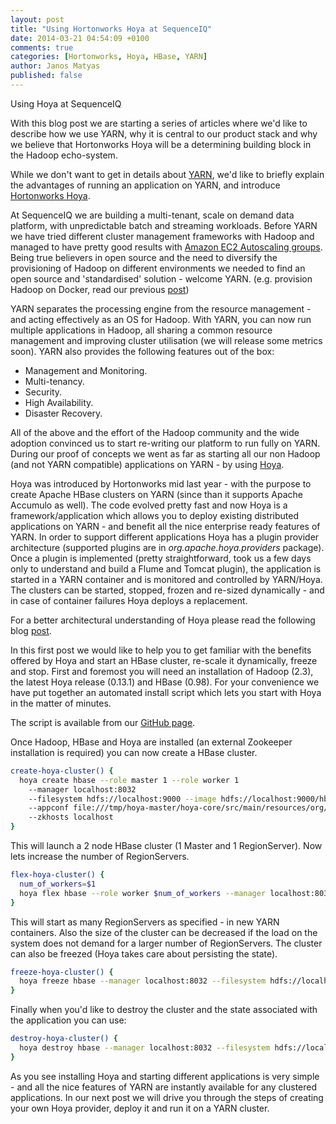 ```yaml
---
layout: post
title: "Using Hortonworks Hoya at SequenceIQ"
date: 2014-03-21 04:54:09 +0100
comments: true
categories: [Hortonworks, Hoya, HBase, YARN]
author: Janos Matyas
published: false
---
```

Using Hoya at SequenceIQ

With this blog post we are starting a series of articles where we'd like to describe how we use YARN,
why it is central to our product stack and why we believe that Hortonworks Hoya will be a determining building block in the Hadoop echo-system.

While we don't want to get in details about [YARN](http://hortonworks.com/hadoop/yarn/), we'd like to briefly explain the advantages of running an
application on YARN, and introduce [Hortonworks Hoya](https://github.com/hortonworks/hoya).

At SequenceIQ we are building a multi-tenant, scale on demand data platform, with unpredictable batch and streaming workloads.
Before YARN we have tried different cluster management frameworks with Hadoop and managed to have pretty good results with [Amazon EC2 Autoscaling groups](http://aws.amazon.com/autoscaling/).
Being true believers in open source and the need to diversify the provisioning of Hadoop on different environments we needed to find an open source and 'standardised' solution - welcome YARN.
(e.g. provision Hadoop on Docker, read our previous [post](http://blog.sequenceiq.com/blog/2014/03/19/hadoop-2-dot-3-with-docker/))

YARN separates the processing engine from the resource management - and acting effectively as an OS for Hadoop.
With YARN, you can now run multiple applications in Hadoop, all sharing a common resource management and improving cluster utilisation (we will release some metrics soon).
YARN also provides the following features out of the box:

  * Management and Monitoring.
  * Multi-tenancy.
  * Security.
  * High Availability.
  * Disaster Recovery.

All of the above and the effort of the Hadoop community and the wide adoption convinced us to start re-writing our platform to run fully on YARN.
During our proof of concepts we went as far as starting all our non Hadoop (and not YARN compatible) applications on YARN - by using [Hoya](https://github.com/hortonworks/hoya).

Hoya was introduced by Hortonworks mid last year - with the purpose to create Apache HBase clusters on YARN (since than it supports Apache Accumulo as well).
The code evolved pretty fast and now Hoya is a framework/application which allows you to deploy existing distributed applications on YARN - and benefit all the nice enterprise ready features of YARN.
In order to support different applications Hoya has a plugin provider architecture (supported plugins are in *org.apache.hoya.providers* package).
Once a plugin is implemented (pretty straightforward, took us a few days only to understand and build a Flume and Tomcat plugin), the application is started in a YARN container and is monitored and controlled by YARN/Hoya.
The clusters can be started, stopped, frozen and re-sized dynamically - and in case of container failures Hoya deploys a replacement.

For a better architectural understanding of Hoya please read the following blog [post](http://hortonworks.com/blog/hoya-hbase-on-yarn-application-architecture/).

In this first post we would like to help you to get familiar with the benefits offered by Hoya and start an HBase cluster, re-scale it dynamically, freeze and stop.
First and foremost you will need an installation of Hadoop (2.3), the latest Hoya release (0.13.1) and HBase (0.98).
For your convenience we have put together an automated install script which lets you start with Hoya in the matter of minutes.

The script is available from our [GitHub page](https://github.com/sequenceiq/hoya-docker/blob/master/hoya-centos-install.sh).

Once Hadoop, HBase and Hoya are installed (an external Zookeeper installation is required) you can now create a HBase cluster.
``` bash
create-hoya-cluster() {
  hoya create hbase --role master 1 --role worker 1
    --manager localhost:8032
    --filesystem hdfs://localhost:9000 --image hdfs://localhost:9000/hbase.tar.gz
    --appconf file:///tmp/hoya-master/hoya-core/src/main/resources/org/apache/hoya/providers/hbase/conf
    --zkhosts localhost
}
```
This will launch a 2 node HBase cluster (1 Master and 1 RegionServer). Now lets increase the number of RegionServers.

``` bash
flex-hoya-cluster() {
  num_of_workers=$1
  hoya flex hbase --role worker $num_of_workers --manager localhost:8032 --filesystem hdfs://localhost:9000
}
```

This will start as many RegionServers as specified - in new YARN containers. Also the size of the cluster can be decreased if the load on the system does not demand for a larger number of RegionServers.
The cluster can also be freezed (Hoya takes care about persisting the state).

``` bash
freeze-hoya-cluster() {
  hoya freeze hbase --manager localhost:8032 --filesystem hdfs://localhost:9000
}
```

Finally when you'd like to destroy the cluster and the state associated with the application you can use:

``` bash
destroy-hoya-cluster() {
  hoya destroy hbase --manager localhost:8032 --filesystem hdfs://localhost:9000
}
```
As you see installing Hoya and starting different applications is very simple - and all the nice features of YARN are instantly available for any clustered applications.
In our next post we will drive you through the steps of creating your own Hoya provider, deploy it and run it on a YARN cluster.
